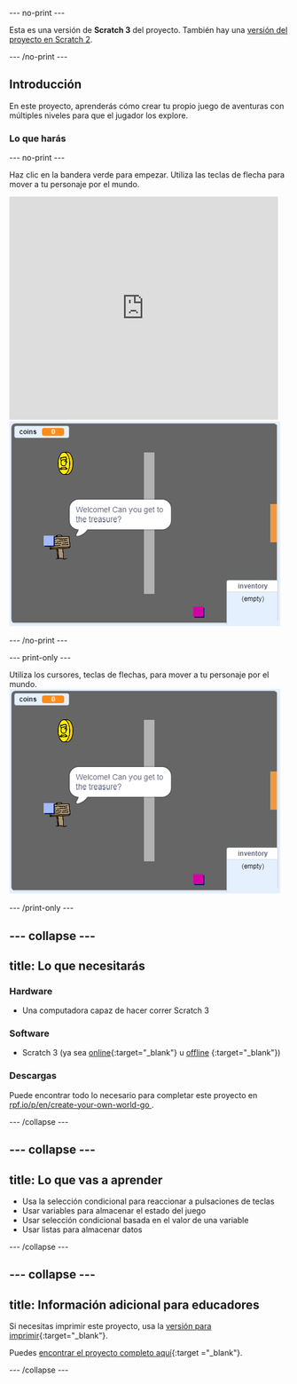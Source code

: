 \--- no-print \---

Esta es una versión de **Scratch 3** del proyecto. También hay una [versión del proyecto en Scratch 2](https://projects.raspberrypi.org/en/projects/create-your-own-world-scratch2).

\--- /no-print \---

## Introducción

En este proyecto, aprenderás cómo crear tu propio juego de aventuras con múltiples niveles para que el jugador los explore.

### Lo que harás

\--- no-print \---

Haz clic en la bandera verde para empezar. Utiliza las teclas de flecha para mover a tu personaje por el mundo.

<div class="scratch-preview">
  <iframe allowtransparency="true" width="485" height="402" src="https://scratch.mit.edu/projects/embed/258757783/?autostart=false" frameborder="0" scrolling="no"></iframe>
  <img src="images/showcase.png">
</div>

\--- /no-print \---

\--- print-only \---

Utiliza los cursores, teclas de flechas, para mover a tu personaje por el mundo. ![showcase.png](images/showcase.png)

\--- /print-only \---

## \--- collapse \---

## title: Lo que necesitarás

### Hardware

- Una computadora capaz de hacer correr Scratch 3

### Software

- Scratch 3 (ya sea [online](http://rpf.io/scratchon){:target="_blank"} u [offline](http://rpf.io/scratchoff) {:target="_blank"})

### Descargas

Puede encontrar todo lo necesario para completar este proyecto en [ rpf.io/p/en/create-your-own-world-go ](https://rpf.io/p/en/create-your-own-world-go).

\--- /collapse \---

## \--- collapse \---

## title: Lo que vas a aprender

- Usa la selección condicional para reaccionar a pulsaciones de teclas
- Usar variables para almacenar el estado del juego
- Usar selección condicional basada en el valor de una variable
- Usar listas para almacenar datos

\--- /collapse \---

## \--- collapse \---

## title: Información adicional para educadores

Si necesitas imprimir este proyecto, usa la [versión para imprimir](https://projects.raspberrypi.org/en/projects/create-your-own-world/print){:target="_blank"}.

Puedes [encontrar el proyecto completo aquí](https://rpf.io/p/en/create-your-own-world-get){:target ="_blank"}.

\--- /collapse \---